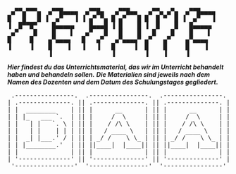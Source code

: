 <pre>
 ▄▀▀▄▀▀▀▄  ▄▀▀█▄▄▄▄  ▄▀▀█▄   ▄▀▀█▄▄   ▄▀▀▄ ▄▀▄  ▄▀▀█▄▄▄▄ 
█   █   █ ▐  ▄▀   ▐ ▐ ▄▀ ▀▄ █ ▄▀   █ █  █ ▀  █ ▐  ▄▀   ▐ 
▐  █▀▀█▀    █▄▄▄▄▄    █▄▄▄█ ▐ █    █ ▐  █    █   █▄▄▄▄▄  
 ▄▀    █    █    ▌   ▄▀   █   █    █   █    █    █    ▌  
█     █    ▄▀▄▄▄▄   █   ▄▀   ▄▀▄▄▄▄▀ ▄▀   ▄▀    ▄▀▄▄▄▄   
▐     ▐    █    ▐   ▐   ▐   █     ▐  █    █     █    ▐   
           ▐                ▐        ▐    ▐     ▐        
</pre>

***Hier findest du das Unterrichtsmaterial, das wir im Unterricht behandelt haben und behandeln sollen.***
***Die Materialien sind jeweils nach dem Namen des Dozenten und dem Datum des Schulungstages gegliedert.***

<pre>
 .----------------.  .----------------.  .----------------. 
| .--------------. || .--------------. || .--------------. |
| |  ________    | || |      __      | || |      __      | |
| | |_   ___ `.  | || |     /  \     | || |     /  \     | |
| |   | |   `. \ | || |    / /\ \    | || |    / /\ \    | |
| |   | |    | | | || |   / ____ \   | || |   / ____ \   | |
| |  _| |___.' / | || | _/ /    \ \_ | || | _/ /    \ \_ | |
| | |________.'  | || ||____|  |____|| || ||____|  |____|| |
| |              | || |              | || |              | |
| '--------------' || '--------------' || '--------------' |
 '----------------'  '----------------'  '----------------' 
</pre>
